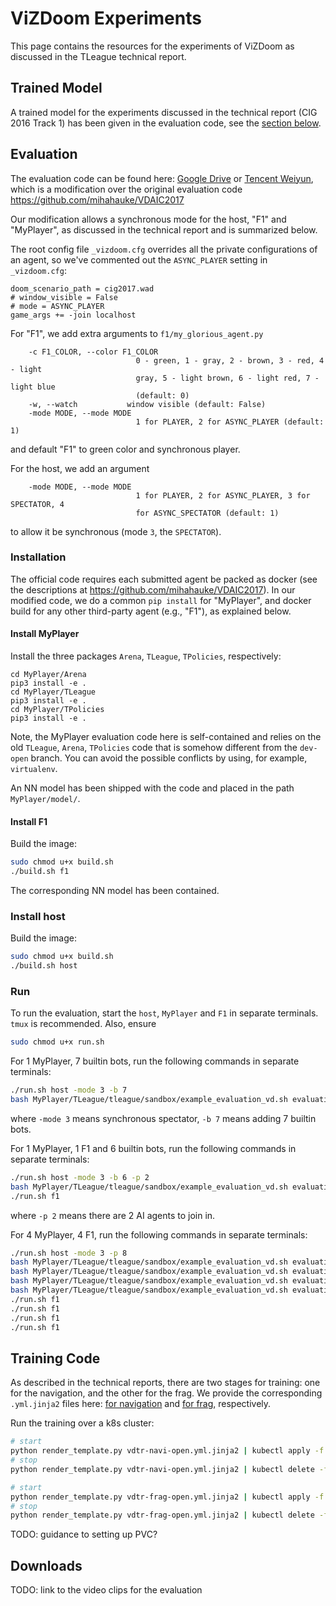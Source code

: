 # ViZDoom Experiments
This page contains the resources for the experiments of ViZDoom as discussed in the TLeague technical report.

## Trained Model
A trained model for the experiments discussed in the technical report (CIG 2016 Track 1) has been given in the evaluation code,
see the [section below](#install-myplayer).

## Evaluation
The evaluation code can be found here: 
[Google Drive](https://drive.google.com/file/d/1soi_nHglpSazRv2znZzbqO3S6GcFJoPL/view?usp=sharing) 
or [Tencent Weiyun](https://share.weiyun.com/YyN0IqXS),
which is a modification over the original evaluation code https://github.com/mihahauke/VDAIC2017

Our modification allows a synchronous mode for the host, "F1" and "MyPlayer",
as discussed in the technical report and is summarized below.

The root config file `_vizdoom.cfg` overrides all the private configurations of an agent,
so we've commented out the `ASYNC_PLAYER` setting in `_vizdoom.cfg`:
```buildoutcfg
doom_scenario_path = cig2017.wad
# window_visible = False
# mode = ASYNC_PLAYER
game_args += -join localhost
```

For "F1", we add extra arguments to `f1/my_glorious_agent.py`
```
    -c F1_COLOR, --color F1_COLOR
                            0 - green, 1 - gray, 2 - brown, 3 - red, 4 - light
                            gray, 5 - light brown, 6 - light red, 7 - light blue
                            (default: 0)
    -w, --watch           window visible (default: False)
    -mode MODE, --mode MODE
                            1 for PLAYER, 2 for ASYNC_PLAYER (default: 1)
```
and default "F1" to green color and synchronous player.

For the host, we add an argument
```
    -mode MODE, --mode MODE
                            1 for PLAYER, 2 for ASYNC_PLAYER, 3 for SPECTATOR, 4
                            for ASYNC_SPECTATOR (default: 1)  
```
to allow it be synchronous (mode `3`, the `SPECTATOR`).

### Installation
The official code requires each submitted agent be packed as docker (see the descriptions at https://github.com/mihahauke/VDAIC2017).
In our modified code, 
we do a common `pip install` for "MyPlayer", 
and docker build for any other third-party agent (e.g., "F1"),
as explained below.

#### Install MyPlayer
Install the three packages `Arena`, `TLeague`, `TPolicies`, respectively:
```
cd MyPlayer/Arena
pip3 install -e .
cd MyPlayer/TLeague
pip3 install -e .
cd MyPlayer/TPolicies
pip3 install -e .
```
Note, the MyPlayer evaluation code here is self-contained and relies on the old `TLeague`, `Arena`, `TPolicies` code that is somehow different from the `dev-open` branch. 
You can avoid the possible conflicts by using, for example, `virtualenv`.

An NN model has been shipped with the code and placed in the path `MyPlayer/model/`.

#### Install F1
Build the image:
```bash
sudo chmod u+x build.sh
./build.sh f1 
```
The corresponding NN model has been contained.

### Install host
Build the image:
```bash
sudo chmod u+x build.sh
./build.sh host
```

### Run
To run the evaluation, start the `host`, `MyPlayer` and `F1` in separate terminals. 
`tmux` is recommended.
Also, ensure
```bash
sudo chmod u+x run.sh
```

For 1 MyPlayer, 7 builtin bots, run the following commands in separate terminals:
```bash
./run.sh host -mode 3 -b 7 
bash MyPlayer/TLeague/tleague/sandbox/example_evaluation_vd.sh evaluation
``` 
where `-mode 3` means synchronous spectator, `-b 7` means adding 7 builtin bots.

For 1 MyPlayer, 1 F1 and 6 builtin bots, run the following commands in separate terminals:
```bash
./run.sh host -mode 3 -b 6 -p 2
bash MyPlayer/TLeague/tleague/sandbox/example_evaluation_vd.sh evaluation
./run.sh f1
```
where `-p 2` means there are 2 AI agents to join in.

For 4 MyPlayer, 4 F1, run the following commands in separate terminals:
```bash
./run.sh host -mode 3 -p 8
bash MyPlayer/TLeague/tleague/sandbox/example_evaluation_vd.sh evaluation
bash MyPlayer/TLeague/tleague/sandbox/example_evaluation_vd.sh evaluation
bash MyPlayer/TLeague/tleague/sandbox/example_evaluation_vd.sh evaluation
bash MyPlayer/TLeague/tleague/sandbox/example_evaluation_vd.sh evaluation
./run.sh f1
./run.sh f1
./run.sh f1
./run.sh f1
```

## Training Code
As described in the technical reports, there are two stages for training:
one for the navigation, and the other for the frag.
We provide the corresponding `.yml.jinja2` files here: [for navigation](vdtr-navi-open.yml.jinja2) and [for frag](vdtr-frag-open.yml.jinja2), respectively.

Run the training over a k8s cluster:
```bash
# start
python render_template.py vdtr-navi-open.yml.jinja2 | kubectl apply -f -
# stop
python render_template.py vdtr-navi-open.yml.jinja2 | kubectl delete -f -
```
```bash
# start
python render_template.py vdtr-frag-open.yml.jinja2 | kubectl apply -f -
# stop
python render_template.py vdtr-frag-open.yml.jinja2 | kubectl delete -f -
```

TODO: guidance to setting up PVC?

## Downloads
TODO: link to the video clips for the evaluation